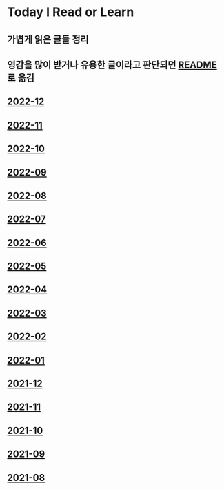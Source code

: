 # Today I Read or Learn

## 가볍게 읽은 글들 정리

## 영감을 많이 받거나 유용한 글이라고 판단되면 [README](https://github.com/eomttt/studies) 로 옮김

## [2022-12](https://github.com/eomttt/studies/blob/master/TDRL/202212.md)

## [2022-11](https://github.com/eomttt/studies/blob/master/TDRL/202211.md)

## [2022-10](https://github.com/eomttt/studies/blob/master/TDRL/202210.md)

## [2022-09](https://github.com/eomttt/studies/blob/master/TDRL/202209.md)

## [2022-08](https://github.com/eomttt/studies/blob/master/TDRL/202208.md)

## [2022-07](https://github.com/eomttt/studies/blob/master/TDRL/202207.md)

## [2022-06](https://github.com/eomttt/studies/blob/master/TDRL/202206.md)

## [2022-05](https://github.com/eomttt/studies/blob/master/TDRL/202205.md)

## [2022-04](https://github.com/eomttt/studies/blob/master/TDRL/202204.md)

## [2022-03](https://github.com/eomttt/studies/blob/master/TDRL/202203.md)

## [2022-02](https://github.com/eomttt/studies/blob/master/TDRL/202202.md)

## [2022-01](https://github.com/eomttt/studies/blob/master/TDRL/202201.md)

## [2021-12](https://github.com/eomttt/studies/blob/master/TDRL/202112.md)

## [2021-11](https://github.com/eomttt/studies/blob/master/TDRL/202111.md)

## [2021-10](https://github.com/eomttt/studies/blob/master/TDRL/202110.md)

## [2021-09](https://github.com/eomttt/studies/blob/master/TDRL/202109.md)

## [2021-08](https://github.com/eomttt/studies/blob/master/TDRL/202108.md)
